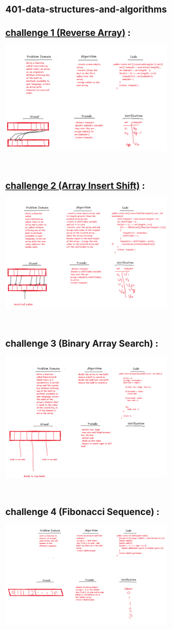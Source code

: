 # 401-data-structures-and-algorithms

# [challenge 1 (Reverse Array)](https://github.com/Qusay114/401-data-structures-and-algorithms/blob/main/ArrayReverse-Challenge/src/ArrayReverse.java) :

![Whiteboard](ArrayReverse-Challenge/src/reverseArray.png)

<br>
<br>

# [challenge 2 (Array Insert Shift)](https://github.com/Qusay114/401-data-structures-and-algorithms/blob/main/ArrayInsertShift-challenge/src/ArrayInsertShift.java) :

![Whiteboard](ArrayInsertShift-challenge/src/shiftInsertedArrayWhiteBoard.png)

<br>
<br>

# challenge 3 (Binary Array Search) :

![Whiteboard](challenges/ArrayBinarySearch/binarySearch.png)


<br>
<br>

# challenge 4 (Fibonacci Sequence) :

![Whiteboard](challenges/interviewQuestionFabSeq.png)